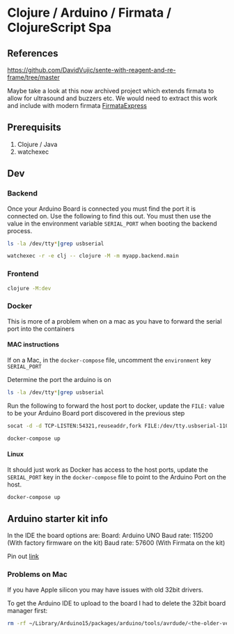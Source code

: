 # Clojure / Arduino / Firmata / ClojureScript Spa

## References

<https://github.com/DavidVujic/sente-with-reagent-and-re-frame/tree/master>

Maybe take a look at this now archived project which extends firmata to allow for ultrasound and buzzers etc.
We would need to extract this work and include with modern firmata
[FirmataExpress](https://github.com/MrYsLab/FirmataExpress)

## Prerequisits

1. Clojure / Java
1. watchexec

## Dev

### Backend

Once your Arduino Board is connected you must find the port it is connected on. Use the following to find this out. You must then use the value in the environment variable `SERIAL_PORT` when booting the backend process.

```bash
ls -la /dev/tty*|grep usbserial
```

```bash
watchexec -r -e clj -- clojure -M -m myapp.backend.main
```

### Frontend

```bash
clojure -M:dev
```

### Docker

This is more of a problem when on a mac as you have to forward the serial port into the containers

#### MAC instructions

If on a Mac, in the `docker-compose` file, uncomment the `environment` key `SERIAL_PORT`

Determine the port the arduino is on

```bash
ls -la /dev/tty*|grep usbserial
```

Run the following to forward the host port to docker, update the `FILE:` value to be your Arduino Board port discovered in the previous step

```bash
socat -d -d TCP-LISTEN:54321,reuseaddr,fork FILE:/dev/tty.usbserial-110,raw
```

```bash
docker-compose up
```

#### Linux

It should just work as Docker has access to the host ports, update the `SERIAL_PORT` key in the `docker-compose` file to point to the Arduino Port on the host.

```bash
docker-compose up
```

## Arduino starter kit info

In the IDE the board options are:
Board: Arduino UNO
Baud rate: 115200 (With factory firmware on the kit)
Baud rate: 57600 (With Firmata on the kit)

Pin out [link](https://www.elecrow.com/wiki/All-in-one_Starter_Common_Board_Kit_for_Arduino.html)

### Problems on Mac

If you have Apple silicon you may have issues with old 32bit drivers.

To get the Arduino IDE to upload to the board I had to delete the 32bit board
manager first:

```bash
rm -rf ~/Library/Arduino15/packages/arduino/tools/avrdude/<the-older-version>
```
